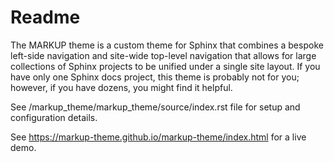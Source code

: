 # Readme

The MARKUP theme is a custom theme for Sphinx that combines a bespoke left-side navigation and site-wide top-level navigation that allows for large collections of Sphinx projects to be unified under a single site layout. If you have only one Sphinx docs project, this theme is probably not for you; however, if you have dozens, you might find it helpful.

See /markup_theme/markup_theme/source/index.rst file for setup and configuration details.

See https://markup-theme.github.io/markup-theme/index.html for a live demo.
